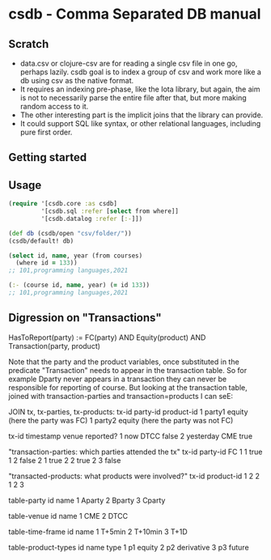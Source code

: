 # csdb - Comma Separated DB manual

## Scratch

* data.csv or clojure-csv are for reading a single csv file in one go, perhaps lazily. csdb goal is to index a group of csv and work more like a db using csv as the native format.
* It requires an indexing pre-phase, like the Iota library, but again, the aim is not to necessarily parse the entire file after that, but more making random access to it.
* The other interesting part is the implicit joins that the library can provide.
* It could support SQL like syntax, or other relational languages, including pure first order.

## Getting started

## Usage

```clojure
(require '[csdb.core :as csdb]
         '[csdb.sql :refer [select from where]]
         '[csdb.datalog :refer [:-]])

(def db (csdb/open "csv/folder/"))
(csdb/default! db)

(select id, name, year (from courses)
  (where id = 133))
;; 101,programming languages,2021

(:- (course id, name, year) (= id 133))
;; 101,programming languages,2021
```

## Digression on "Transactions"

HasToReport(party) := FC(party) AND Equity(product) AND Transaction(party, product)

Note that the party and the product variables, once substituted in the predicate "Transaction" needs to appear in the transaction table. So for example Dparty never appears in a transaction they can never be responsible for reporting of course. But looking at the transaction table, joined with transaction-parties and transaction=products I can seE:

JOIN tx, tx-parties, tx-products:
tx-id party-id product-id
1 party1 equity (here the party was FC)
1 party2 equity (here the party was not FC)

tx-id timestamp venue reported?
1     now       DTCC  false
2     yesterday CME   true

"transaction-parties: which parties attended the tx"
tx-id party-id FC
1     1        true
1     2        false
2     1        true
2     2        true
2     3        false

"transacted-products: what products were involved?"
tx-id product-id
1     2
2     1
2     3

table-party
id name
1  Aparty
2  Bparty
3  Cparty

table-venue
id name
1  CME
2  DTCC

table-time-frame
id name
1  T+5min
2  T+10min
3  T+1D

table-product-types
id name type
1  p1   equity
2  p2   derivative
3  p3   future
